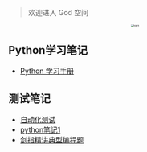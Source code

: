 > 欢迎进入 God 空间

<center><img src="https://ning-wang.oss-cn-beijing.aliyuncs.com/blog-imags/learn.jpg" alt="learn" style="zoom: 33%;" /></center>

## Python学习笔记

* [Python 学习手册](python_note/README.md)

## 测试笔记

* [自动化测试](testnode/automated_testing.md)
* [python笔记1](testing/python笔记1.md)
* [剑指精讲典型编程题](testing/剑指精讲典型编程题.md)
